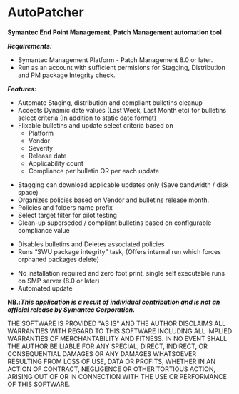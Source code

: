 # AutoPatcher
**Symantec End Point Management, Patch Management automation tool**

_**Requirements:**_
* Symantec Management Platform - Patch Management 8.0 or later.
* Run as an account with sufficient permisions for Stagging, Distribution and PM package Integrity check.

_**Features:**_
* Automate Staging, distribution and compliant bulletins cleanup
* Accepts Dynamic date values (Last Week, Last Month etc) for bulletins select criteria (In addition to static date format)
* Flixable bulletins and update select criteria based on
  * Platform
  * Vendor
  * Severity
  * Release date
  * Applicability count
  * Compliance per bulletin OR per each update
-	Stagging can download applicable updates only (Save bandwidth / disk space)
-	Organizes policies based on Vendor and bulletins release month.
-	Policies and folders name prefix
-	Select target filter for pilot testing
-	Clean-up superseded / compliant bulletins based on configurable compliance value
  * Disables bulletins and Deletes associated policies
  * Runs “SWU package integrity” task, (Offers internal run which forces orphaned packages delete)
-	No installation required and zero foot print, single self executable runs on SMP server (8.0 or later)
-	Automated update


**NB.:_This application is a result of individual contribution and is not an official release by Symantec Corporation._**


THE SOFTWARE IS PROVIDED "AS IS" AND THE AUTHOR DISCLAIMS ALL WARRANTIES WITH REGARD TO THIS SOFTWARE INCLUDING ALL IMPLIED WARRANTIES OF MERCHANTABILITY AND FITNESS. IN NO EVENT SHALL THE AUTHOR BE LIABLE FOR ANY SPECIAL, DIRECT, INDIRECT, OR CONSEQUENTIAL DAMAGES OR ANY DAMAGES WHATSOEVER RESULTING FROM LOSS OF USE, DATA OR PROFITS, WHETHER IN AN ACTION OF CONTRACT, NEGLIGENCE OR OTHER TORTIOUS ACTION, ARISING OUT OF OR IN CONNECTION WITH THE USE OR PERFORMANCE OF THIS SOFTWARE.
